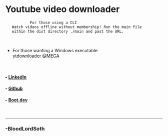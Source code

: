 # Youtube video downloader

```
           For those using a CLI
   Watch videos offline without membership! Run the main file
   within the dist directory ./main and past the URL. 
```
<br>

- For those wanting a Windows executable  
[ytdownloader @MEGA](https://mega.nz/file/4blWlbRL#KUw2mrmhSIfAkt6x_5r0j1PAWzDc8dtIm16MQLI1kOI)

<br>

#### - [LinkedIn](https://www.linkedin.com/in/charles-mitchell-4b8313359/) <br>
#### - [Github](https://github.com/BloodLordSoth)<br>
#### - [Boot.dev](https://www.boot.dev/u/bloodlordsoth)<br>
<br>

---
### -BloodLordSoth